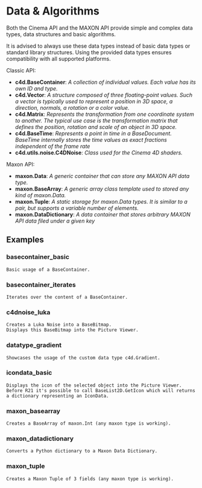 # Data & Algorithms

Both the Cinema API and the MAXON API provide simple and complex data types, data structures and basic algorithms.

It is advised to always use these data types instead of basic data types or standard library structures. Using the provided data types ensures compatibility with all supported platforms.

Classic API:
- **c4d.BaseContainer**: *A collection of individual values. Each value has its own ID and type.*
- **c4d.Vector**: *A structure composed of three floating-point values. Such a vector is typically used to represent a position in 3D space, a direction, normals, a rotation or a color value.*
- **c4d.Matrix**: *Represents the transformation from one coordinate system to another. The typical use case is the transformation matrix that defines the position, rotation and scale of an object in 3D space.*
- **c4d.BaseTime**: *Represents a point in time in a BaseDocument. BaseTime internally stores the time values as exact fractions independent of the frame rate*
- **c4d.utils.noise.C4DNoise**: *Class used for the Cinema 4D shaders.*

Maxon API:
- **maxon.Data**: *A generic container that can store any MAXON API data type.*
- **maxon.BaseArray**: *A generic array class template used to stored any kind of maxon.Data.*
- **maxon.Tuple**: *A static storage for maxon.Data types. It is similar to a pair, but supports a variable number of elements.*
- **maxon.DataDictionary**: *A data container that stores arbitrary MAXON API data filed under a given key*

## Examples

### basecontainer_basic

    Basic usage of a BaseContainer.

### basecontainer_iterates

    Iterates over the content of a BaseContainer.

### c4dnoise_luka

    Creates a Luka Noise into a BaseBitmap.
    Displays this BaseBitmap into the Picture Viewer.

### datatype_gradient

    Showcases the usage of the custom data type c4d.Gradient.

### icondata_basic
 
    Displays the icon of the selected object into the Picture Viewer.
    Before R21 it's possible to call BaseList2D.GetIcon which will returns a dictionary representing an IconData.

### maxon_basearray

    Creates a BaseArray of maxon.Int (any maxon type is working).

### maxon_datadictionary

    Converts a Python dictionary to a Maxon Data Dictionary.
 
### maxon_tuple

    Creates a Maxon Tuple of 3 fields (any maxon type is working).
    